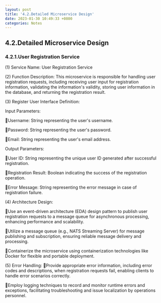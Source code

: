 ```yaml
---
layout: post
title: '4.2.Detailed Microservice Design'
date: 2023-01-30 10:49:33 +0800
categories: Notes
---
```


## 4.2.Detailed Microservice Design

### 4.2.1.User Registration Service

(1) Service Name: User Registration Service

(2) Function Description: This microservice is responsible for handling user registration requests, including receiving user input for registration information, validating the information's validity, storing user information in the database, and returning the registration result.

(3) Register User Interface Definition:

Input Parameters:

Username: String representing the user's username.

Password: String representing the user's password.

Email: String representing the user's email address.

Output Parameters:

User ID: String representing the unique user ID generated after successful registration.

Registration Result: Boolean indicating the success of the registration operation.

Error Message: String representing the error message in case of registration failure.

(4) Architecture Design:

Use an event-driven architecture (EDA) design pattern to publish user registration requests to a message queue for asynchronous processing, enhancing performance and scalability.

Utilize a message queue (e.g., NATS Streaming Server) for message publishing and subscription, ensuring reliable message delivery and processing.

Containerize the microservice using containerization technologies like Docker for flexible and portable deployment.

(5) Error Handling:
Provide appropriate error information, including error codes and descriptions, when registration requests fail, enabling clients to handle error scenarios correctly.

Employ logging techniques to record and monitor runtime errors and exceptions, facilitating troubleshooting and issue localization by operations personnel.
